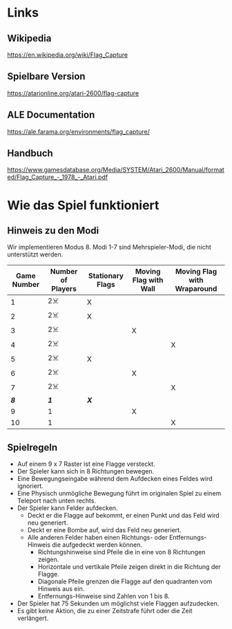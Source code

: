 # Links
## Wikipedia
https://en.wikipedia.org/wiki/Flag_Capture

## Spielbare Version
https://atarionline.org/atari-2600/flag-capture

## ALE Documentation
https://ale.farama.org/environments/flag_capture/

## Handbuch
https://www.gamesdatabase.org/Media/SYSTEM/Atari_2600/Manual/formated/Flag_Capture_-_1978_-_Atari.pdf

# Wie das Spiel funktioniert
## Hinweis zu den Modi
Wir implementieren Modus 8. Modi 1-7 sind Mehrspieler-Modi, die nicht unterstützt werden.

| Game Number | Number of Players | Stationary Flags | Moving Flag with Wall | Moving Flag with Wraparound |
|-------------|-------------------|------------------|-----------------------|-----------------------------|
| 1           | 2☠️               | X                |                       |                             |
| 2           | 2☠️               | X                |                       |                             |
| 3           | 2☠️               |                  | X                     |                             |
| 4           | 2☠️               |                  |                       | X                           |
| 5           | 2☠️               | X                |                       |                             |
| 6           | 2☠️               |                  | X                     |                             |
| 7           | 2☠️               |                  |                       | X                           |
| _**8**_           | _**1**_                 | _**X**_                |                       |                             |
| 9           | 1                 |                  | X                     |                             |
| 10          | 1                 |                  |                       | X                           |

## Spielregeln
- Auf einem 9 x 7 Raster ist eine Flagge versteckt.
- Der Spieler kann sich in 8 Richtungen bewegen.
- Eine Bewegungseingabe während dem Aufdecken eines Feldes wird ignoriert.
- Eine Physisch unmögliche Bewegung führt im originalen Spiel zu einem Teleport nach unten rechts.
- Der Spieler kann Felder aufdecken.
  - Deckt er die Flagge auf bekommt, er einen Punkt und das Feld wird neu generiert.
  - Deckt er eine Bombe auf, wird das Feld neu generiert.
  - Alle anderen Felder haben einen Richtungs- oder Entfernungs-Hinweis die aufgedeckt werden können.
    - Richtungshinweise sind Pfeile die in eine von 8 Richtungen zeigen.
    - Horizontale und vertikale Pfeile zeigen direkt in die Richtung der Flagge.
    - Diagonale Pfeile grenzen die Flagge auf den quadranten vom Hinweis aus ein.
    - Entfernungs-Hinweise sind Zahlen von 1 bis 8.
- Der Spieler hat 75 Sekunden um möglichst viele Flaggen aufzudecken.
- Es gibt keine Aktion, die zu einer Zeitstrafe führt oder die Zeit verlängert.
